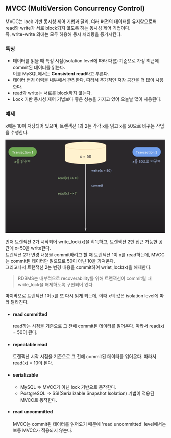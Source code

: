## MVCC (MultiVersion Concurrency Control)
MVCC는 lock 기반 동시성 제어 기법과 달리, 여러 버전의 데이터를 유지함으로써 read와 write가 서로 block되지 않도록 하는 동시성 제어 기법이다.   
즉, write-write 외에는 모두 허용해 동시 처리량을 증가시킨다.

### 특징
- 데이터를 읽을 때 특정 시점(isolation level에 따라 다름) 기준으로 가장 최근에 commit된 데이터를 읽는다.   
  이를 MySQL에서는 **Consistent read**라고 부른다.
- 데이터 변경 이력을 내부에서 관리한다. 따라서 추가적인 저장 공간을 더 많이 사용한다.
- read와 write는 서로를 block하지 않는다.
- Lock 기반 동시성 제어 기법보다 좋은 성능을 가지고 있어 오늘날 많이 사용된다.

### 예제
x에는 10이 저장되어 있으며, 트랜잭션 1과 2는 각각 x를 읽고 x를 50으로 바꾸는 작업을 수행한다.

<img width="500" src="img/mvcc_ex.png">

먼저 트랜잭션 2가 시작되어 write_lock(x)을 획득하고, 트랜잭션 2만 접근 가능한 공간에 x=50을 write한다.   
트랜잭션 2가 변경 내용을 commit하려고 할 때 트랜잭션 1이 x를 read하는데, MVCC는 commit된 데이터만 읽으므로 50이 아닌 10을 가져온다.   
그리고나서 트랜잭션 2는 변경 내용을 commit하여 wriet_lock(x)을 해제한다.
 
> RDBMS는 내부적으로 recoverability를 위해 트랜잭션이 commit될 때 write_lock을 해제하도록 구현되어 있다.

마지막으로 트랜잭션 1이 x를 또 다시 읽게 되는데, 이때 x의 값은 isolation level에 따라 달라진다.   
- #### read committed   
  read하는 시점을 기준으로 그 전에 commit된 데이터를 읽어온다. 따라서 read(x) = 50이 된다.
- #### repeatable read   
  트랜잭션 시작 시점을 기준으로 그 전에 commit된 데이터를 읽어온다. 따라서 read(x) = 10이 된다.
- #### serializable
  - MySQL => MVCC가 아닌 lock 기반으로 동작한다.
  - PostgreSQL => SSI(Serializable Snapshot Isolation) 기법이 적용된 MVCC로 동작한다.
- #### read uncommitted
  MVCC는 commit된 데이터를 읽어오기 때문에 'read uncommitted' level에서는 보통 MVCC가 적용되지 않는다.


